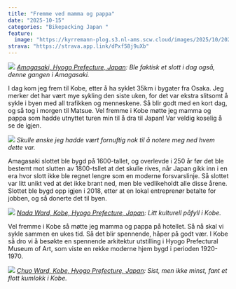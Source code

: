 ```yaml
---
title: "Fremme ved mamma og pappa"
date: "2025-10-15"
categories: "Bikepacking Japan "
feature:
  image: "https://kyrremann-plog.s3.nl-ams.scw.cloud/images/2025/10/20251015_103916.jpg"
strava: "https://strava.app.link/dPxf58j9uXb"
---
```



![](https://kyrremann-plog.s3.nl-ams.scw.cloud/images/2025/10/20251015_103916.jpg)
*[Amagasaki, Hyogo Prefecture, Japan](https://www.google.com/maps/place/34.71677019972223,135.41919089972222): Ble faktisk et slott i dag også, denne gangen i Amagasaki.*

I dag kom jeg frem til Kobe, etter å ha syklet 35km i bygater fra Osaka. Jeg merker det har vært mye sykling den siste uken, for det var ekstra slitsomt å sykle i byen med all trafikken og menneskene. Så blir godt med en kort dag, og så tog i morgen til Matsue. Vel fremme i Kobe møtte jeg mamma og pappa som hadde utnyttet turen min til å dra til Japan! Var veldig koselig å se de igjen.


![](https://kyrremann-plog.s3.nl-ams.scw.cloud/images/2025/10/20251015_104858.jpg)
*Skulle ønske jeg hadde vært fornuftig nok til å notere meg ned hvem dette var.*

Amagasaki slottet ble bygd på 1600-tallet, og overlevde i 250 år før det ble bestemt mot slutten av 1800-tsllet at det skulle rives, når Japan gikk inn i en era hvor slott ikke ble regnet lengre som en moderne forsvarslinje. Så slottet var litt unikt ved at det ikke brant ned, men ble vedlikeholdt alle disse årene. Slottet ble bygd opp igjen i 2018, etter at en lokal entreprenør betalte for jobben, og så donerte det til byen.


![](https://kyrremann-plog.s3.nl-ams.scw.cloud/images/2025/10/20251015_170452.jpg)
*[Nada Ward, Kobe, Hyogo Prefecture, Japan](https://www.google.com/maps/place/34.699133499999995,135.21827999972223): Litt kulturell påfyll i Kobe.*

Vel fremme i Kobe så møtte jeg mamma og pappa på hotellet. Så nå skal vi sykle sammen en ukes tid. Så det blir spennende, håper på godt vær. I Kobe så dro vi å besøkte en spennende arkitektur utstilling i Hyogo Prefectural Museum of Art, som viste en rekke moderne hjem bygd i perioden 1920-1970.


![](https://kyrremann-plog.s3.nl-ams.scw.cloud/images/2025/10/20251015_172113.jpg)
*[Chuo Ward, Kobe, Hyogo Prefecture, Japan](https://www.google.com/maps/place/34.700322399722225,135.2180811): Sist, men ikke minst, fant et flott kumlokk i Kobe.*